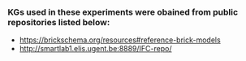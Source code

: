 ### KGs used in these experiments were obained from public repositories listed below:
- https://brickschema.org/resources#reference-brick-models
- http://smartlab1.elis.ugent.be:8889/IFC-repo/

